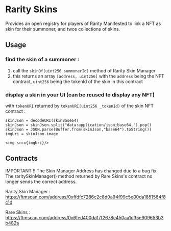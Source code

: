# Rarity Skins

Provides an open registry for players of Rarity Manifested to link a NFT as skin for their summoner, and twos collections of skins.  

## Usage 

### find the skin of a summoner :

1. call the `skinOf(uint256 summonerId)` method of Rarity Skin Manager  
2. this returns an array `[address, uint256]` with the `address` being the NFT contract, `uint256` being the tokenId of the skin in this contract

### display a skin in your UI (can be reused to display any NFT)

with `tokenURI` returned by `tokenURI(uint256 _tokenId)` of the skin NFT contract :

    skinJson = decodeURI(skinBase64)
    skinJson = skinJson.split("data:application/json;base64,").pop()
    skinJson = JSON.parse(Buffer.from(skinJson,"base64").toString())
    imgUri = skinJson.image

    <img src={imgUri}/>


## Contracts

IMPORTANT !! The Skin Manager Address has changed due to a bug fix  
The raritySkinManager() method returned by Rare Skins's contract no longer sends the correct address.  
   
Rarity Skin Manager : https://ftmscan.com/address/0xffdfc7286c2c8d0a94f99c5e00da1851564f8c1d

Rare Skins : https://ftmscan.com/address/0x6fed400da17f2678c450aa1d35e909653b3b482a